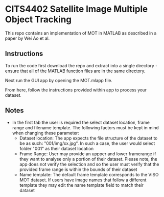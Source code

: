 ﻿# CITS4402 Satellite Image Multiple Object Tracking
 
This repo contains an implementation of MOT in MATLAB as described in a paper by Wei Ao et al.

## Instructions
To run the code first download the repo and extract into a single directory - ensure that all of the MATLAB function files are in the same directory.

Next run the GUI app by opening the MOT.mlapp file.

From here, follow the instructions provided within app to process your dataset.

## Notes
- In the first tab the user is required the select dataset location, frame range and filename template. The following factors must be kept in mind when changing these parameter:
  - Dataset location: The app expects the file structure of the dataset to be as such: "001/img/xx.jpg". In such a case, the user would select folder "001" as their dataset location
  - Frame Range: User may provide an uppper and lower framerange if they want to analyse only a portion of their dataset. Please note, the app does not verify the selection and so the user must verify that the provided frame range is within the bounds of their dataset
  - Name template: The default frame template corresponds to the VISO MOT dataset. If users have image names that follow a different template they may edit the name template field to match their dataset
